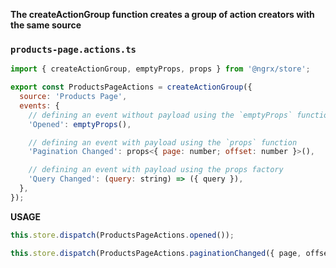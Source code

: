 **The createActionGroup function creates a group of action creators with the same source**

### `products-page.actions.ts`

```javascript
import { createActionGroup, emptyProps, props } from '@ngrx/store';

export const ProductsPageActions = createActionGroup({
  source: 'Products Page',
  events: {
    // defining an event without payload using the `emptyProps` function
    'Opened': emptyProps(),

    // defining an event with payload using the `props` function
    'Pagination Changed': props<{ page: number; offset: number }>(),

    // defining an event with payload using the props factory
    'Query Changed': (query: string) => ({ query }),
  },
});
```

**USAGE**

```javascript
this.store.dispatch(ProductsPageActions.opened());

this.store.dispatch(ProductsPageActions.paginationChanged({ page, offset }));
```
